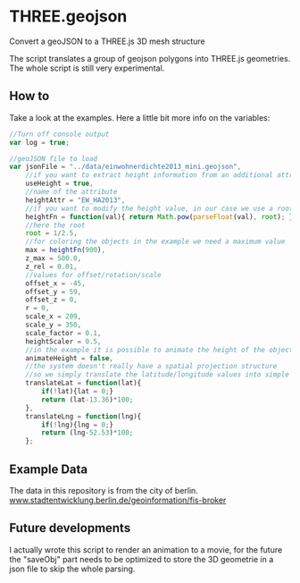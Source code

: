 # THREE.geojson
Convert a geoJSON to a THREE.js 3D mesh structure

The script translates a group of geojson polygons into THREE.js geometries.
The whole script is still very experimental.

## How to

Take a look at the examples.
Here a little bit more info on the variables:

```JavaScript
//Turn off console output
var log = true;

//geoJSON file to load
var jsonFile = "../data/einwohnerdichte2013_mini.geojson", 
	//if you want to extract height information from an additional attribute
	useHeight = true, 
	//name of the attribute
	heightAttr = "EW_HA2013",
	//if you want to modify the height value, in our case we use a root function
	heightFn = function(val){ return Math.pow(parseFloat(val), root); },
	//here the root
	root = 1/2.5,
	//for coloring the objects in the example we need a maximum value
	max = heightFn(900),
	z_max = 500.0,
	z_rel = 0.01,
	//values for offset/rotation/scale
	offset_x = -45,
	offset_y = 59,
	offset_z = 0,
	r = 0,
	scale_x = 209,
	scale_y = 350,
	scale_factor = 0.1,
	heightScaler = 0.5,
	//in the example it is possible to animate the height of the objects
	animateHeight = false,
	//the system doesn't really have a spatial projection structure
	//so we simply translate the latitude/longitude values into simple x/y coordinates
	translateLat = function(lat){
		if(!lat){lat = 0;}
		return (lat-13.36)*100;
	},
	translateLng = function(lng){
		if(!lng){lng = 0;}
		return (lng-52.53)*100;
	};
```

## Example Data
The data in this repository is from the city of berlin.
www.stadtentwicklung.berlin.de/geoinformation/fis-broker

## Future developments
I actually wrote this script to render an animation to a movie, for the future the "saveObj" part needs to be optimized to store the 3D geometrie in a json file to skip the whole parsing.
